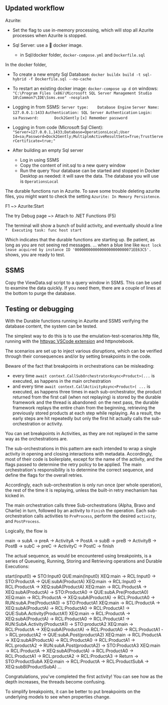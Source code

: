 ## Updated workflow

Azurite: 
- Set the flag to use in-memory processing, which will stop all Azurite processes when Azurite is stopped.

- Sql Server: use a 🐳 docker image.
  - in Sql/docker folder, `docker-compose.yml` and `Dockerfile.sql`

In the docker folder, 

- To create a new empty Sql Database:
  `docker buildx build -t sql-hybrid -f Dockerfile.sql --no-cache`
- To restart an existing docker image:
  `docker-compose up d`
  on windows:
  `"C:\Program Files (x86)\Microsoft SQL Server Management Studio 18\Common7\IDE\Ssms.exe" -nosplash`
- Logging in from SSMS:
  `Server type:    Database Engine`
  `Server Name:    127.0.0.1:1433`
  `Authentication: SQL Server Authentication`
  `Login:          sa`
  `Password:       Dock2Gently`
                  `[x] Remember password`
- Logging in from code (Microsoft Sql Client):
  `"Server=127.0.0.1,1433;Database=OperationsLocal;User Id=sa;Password=Dock2Gently;MultipleActiveResultSets=True;TrustServerCertificate=true;"`

- After building an empty Sql server
  - Log in using SSMS
  - Copy the content of init.sql to a new query window
  - Run the query
  Your database can be started and stopped in Docker Desktop as needed: it will save the data.
  The database you will use is `OperationsLocal`

The durable functions run in Azurite.
To save some trouble deleting azurite files, you might want to check the setting 
  `Azurite: In Memory Persistence`.

F1 ~> Azurite:Start 

The try Debug page ~> Attach to .NET Functions (F5)

The terminal will show a bunch of build activity, and eventually should a line 
` *  Executing task: func host start`

Which indicates that the durable functions are starting up. 
Be patient, as long as you are not seeing red messages.
... when a blue line like 
`Host lock lease acquired by instance ID '00000000000000000000000071EE63C5'.` shows, you are ready to test.

## SSMS

Copy the ViewData.sql script to a query window in SSMS.
This can be used to examine the data quickly. 
If you need them, there are a couple of lines at the bottom to purge the database.

## Testing or debugging

With the Durable functions running in Azurite and SSMS verifying the database content, the system can be tested.

The simplest way to do this is to use the emulation-test-scenarios.http file, running with the 
[httpyac VSCode extension](https://httpyac.github.io) and httpnotebook.

The scenarios are set up to inject various disruptions, which can be verified through their consequences and/or by setting breakpoints in the code. 

Beware of the fact that breakpoints in orchestrations can be misleading:

- every time `await context.CallSubOrchestratorAsync<Product>(...` is executed, as happens in the main orchestration
- and every time `await context.CallActivityAsync<Product>( ...` is executed, as happens three times in each sub-orchestrator,
the product returned from the first call (when not replaying) is stored by the durable framework and the thread is abandoned: on the next pass, the durable framework replays the entire chain from the beginning, retrieving the previously stored products at each step while replaying.
As a result, the early steps are hit repeatedly but only the first hit actually calls the sub-orchestration or activity.

You can set breakpoints in Activities, as they are not replayed in the same way as the orchestrations are. 

The sub-orchestrations in this pattern are each intended to wrap a single activity in opening and closing interactions with metadata. 
Accordingly, most of their code is boilerplate, except for the name of the activity, and the flags passed to determine the retry policy to be applied.
The main orchestration's responsibility is to determine the correct sequence, and define the flags for the overall retries.

Accordingly, each sub-orchestration is only run once (per whole operation), the rest of the time it is replaying, unless the built-in retry mechanism has kicked in. 

The main orchestration calls three Sub-orchestrations (Alpha, Bravo and Charlie) in turn, followed by an activity to `Finish` the operation.
Each sub-orchestration calls activities to `PreProcess`, perform the desired `activity`, and `PostProcess`.

Logically, the flow is

main -> subA -> preA -> ActivityA -> PostA -> 
        subB -> preB -> ActivityB -> PostB -> 
        subC -> preC -> ActivityC -> PostC -> finish

The actual sequence, as would be encountered using breakpoints, is a series of Queueing, Running, Storing and Retrieving operations and Durable Executions:

start(input0) => STO:Input0 QUE:main(Input0)
XEQ:main -> RCL:Input0 -> STO:ProductA -> QUE:subA(ProductA) 
XEQ:main -> RCL:Input0 -> RCL:ProductA -> XEQ:subA(ProductA) 
XEQ:main -> RCL:ProductA -> XEQ:subA(ProductA) -> STO:ProductA0 -> QUE:subA.Pre(ProductA0)
XEQ:main -> RCL:ProductA -> XEQ:subA(ProductA) -> RCL:ProductA0 -> RUN:subA.Pre(ProductA0) -> STO:ProductA1
XEQ:main -> RCL:ProductA -> XEQ:subA(ProductA) -> RCL:ProductA0 -> RCL:ProductA1 -> QUE:SubA.Activity(ProductA1)
XEQ:main -> RCL:ProductA -> XEQ:subA(ProductA) -> RCL:ProductA0 -> RCL:ProductA1 -> RUN:SubA.Activity(ProductA1) -> STO:productA2 
XEQ:main -> RCL:ProductA -> XEQ:subA(ProductA) -> RCL:ProductA0 -> RCL:ProductA1 -> RCL:productA2 -> QUE:subA.Post(productA2)
XEQ:main -> RCL:ProductA -> XEQ:subA(ProductA) -> RCL:ProductA0 -> RCL:ProductA1 -> RCL:productA2 -> RUN:subA.Post(productA2) -> STO:ProductA3
XEQ:main -> RCL:ProductA -> XEQ:subA(ProductA) -> RCL:ProductA0 -> RCL:ProductA1 -> RCL:productA2 -> RCL:ProductA3 -> Return -> STO:ProductSubA
XEQ:main -> RCL:ProductA -> RCL:ProductSubA -> XEQ:subB(ProductSubA) ... 

Congratulations, you've completed the first activity! You can see how as the depth increases, the threads become confusing.

To simplify breakpoints, it can be better to put breakpoints on the underlying models to see when properties change.

